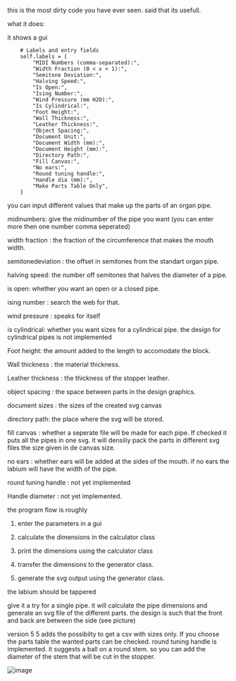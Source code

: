 this is the most dirty code you have ever seen. said that its usefull. 

what it does:

it shows a gui

        # Labels and entry fields
        self.labels = [
            "MIDI Numbers (comma-separated):",
            "Width Fraction (0 < x < 1):",
            "Semitone Deviation:",
            "Halving Speed:",
            "Is Open:",
            "Ising Number:",
            "Wind Pressure (mm H2O):",
            "Is Cylindrical:",
            "Foot Height:",
            "Wall Thickness:",
            "Leather Thickness:",
            "Object Spacing:",
            "Document Unit:",
            "Document Width (mm):",
            "Document Height (mm):",
            "Directory Path:",
            "Fill Canvas:",
            "No ears:",
            "Round tuning handle:",
            "Handle dia (mm):",
            "Make Parts Table Only",
        ]

you can input different values that make up the parts of an organ pipe.

midinumbers: give the midinumber of the pipe you want (you can enter more then one number comma seperated)

width fraction : the fraction of the circumference that makes the mouth width.

semitonedeviation : the offset in semitones from the standart organ pipe.

halving speed: the number off semitones that halves the diameter of a pipe.

is open: whether you want an open or a closed pipe.

ising number : search the web for that.

wind pressure : speaks for itself

is cylindrical: whether you want sizes for a cylindrical pipe. the design for cylindrical pipes is not implemented

Foot height: the amount added to the length to accomodate the block.

Wall thickness : the material thickness.

Leather thickness : the thickness of the stopper leather.

object spacing : the space between parts in the design graphics.

document sizes : the sizes of the created svg canvas

directory path: the place where the svg will be stored.

fill canvas : whether a seperate file will be made for each pipe. If checked  it puts all the pipes in one svg. it will densiliy pack the parts in different svg files  the size given in de canvas size.

no ears : whether ears will be added at the sides of the mouth. if no ears the labium will have the width of the pipe.

round tuning handle : not yet implemented

Handle diameter : not yet implemented.

the program flow is roughly

1) enter the parameters in a gui

2) calculate the dimensions in the calculator class

3) print the dimensions using the calculator class

4) transfer the dimensions to the generator class.

5) generate the svg output using the generator class.

the labium should be tappered 




give it a try for a single pipe. it will calculate the pipe dimensions and generate an svg file of the different parts. 
the design is such that the front and back are between the side (see picture)

version 5 5 adds the possibilty to get a csv with sizes only. If you choose the parts table  the wanted parts can be checked. 
        round tuning handle is implemented. it suggests a ball on a round stem. so you can add the diameter of the stem that will be cut in the stopper.

![image](https://github.com/user-attachments/assets/bc0eb312-dbde-4a97-9ea7-4813434669a5)




